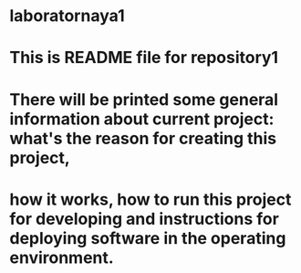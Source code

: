 # laboratornaya1
# This is README file for repository1
# There will be printed some general information about current project: what's the reason for creating this project,
# how it works, how to run this project for developing and instructions for deploying software in the operating environment.
